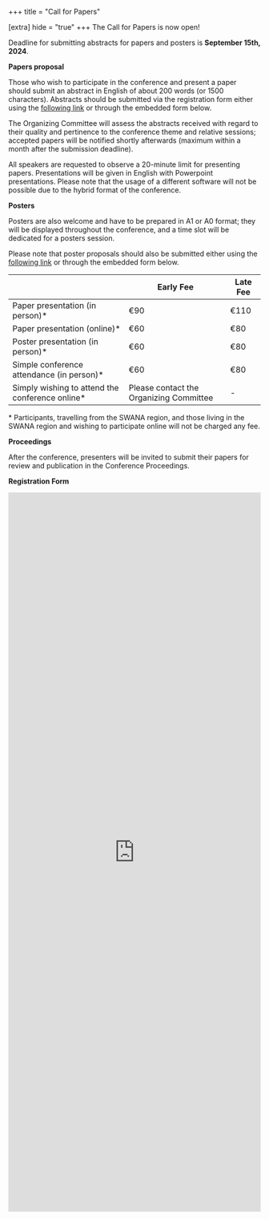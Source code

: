 +++
title = "Call for Papers"

[extra]
hide = "true"
+++
The Call for Papers is now open!  

Deadline for submitting abstracts for papers and posters is **September 15th, 2024**. 

**Papers proposal**

Those who wish to participate in the conference and present a paper should submit an abstract in English of about 200 words (or 1500 characters). Abstracts should be submitted via the registration form either using the [following link](https://forms.gle/vEf5MszSzWbKczyeA) or through the embedded form below.

The Organizing Committee will assess the abstracts received with regard to their quality and pertinence to the conference theme and relative sessions; accepted papers will be notified shortly afterwards (maximum within a month after the submission deadline).

All speakers are requested to observe a 20-minute limit for presenting papers. Presentations will be given in English with Powerpoint presentations. Please note that the usage of a different software will not be possible due to the hybrid format of the conference.

**Posters**

Posters are also welcome and have to be prepared in A1 or A0 format; they will be displayed throughout the conference, and a time slot will be dedicated for a posters session.

Please note that poster proposals should also be submitted [](https://forms.gle/vEf5MszSzWbKczyeA)either using the [following link](https://forms.gle/vEf5MszSzWbKczyeA) or through the embedded form below.

|                                                 | Early Fee                               | Late Fee |
| ----------------------------------------------- | --------------------------------------- | -------- |
| Paper presentation (in person)*                 | €90                                     | €110     |
| Paper presentation (online)*                    | €60                                     | €80      |
| Poster presentation (in person)*                | €60                                     | €80      |
| Simple conference attendance (in person)*       | €60                                     | €80      |
| Simply wishing to attend the conference online* | Please contact the Organizing Committee | \-       |

\* Participants, travelling from the SWANA region, and those living in the SWANA region and wishing to participate online will not be charged any fee.

**Proceedings**

After the conference, presenters will be invited to submit their papers for review and publication in the Conference Proceedings.



**Registration Form**

<iframe src="https://docs.google.com/forms/d/e/1FAIpQLSfjr9WrNGA-nGikMr24m6pSWdc1SLNyisJ6p440yPtSCabhrQ/viewform?embedded=true" width="100%" height="1435" frameborder="0" marginheight="0" marginwidth="0">Caricamento…</iframe>
